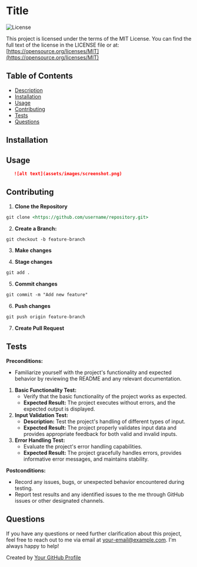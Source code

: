 # Title
![License](https://img.shields.io/badge/License-Apache_License_2.0-lightgreen.svg)

This project is licensed under the terms of the MIT License.
You can find the full text of the license in the LICENSE file or at:
[https://opensource.org/licenses/MIT](https://opensource.org/licenses/MIT)


## Table of Contents
- [Description](#description)
- [Installation](#installation)
- [Usage](#usage)
- [Contributing](#contributing)
- [Tests](#tests)
- [Questions](#questions)

## Installation


## Usage
 ```md
    ![alt text](assets/images/screenshot.png)
```

## Contributing
1. **Clone the Repository**
```md 
git clone <https://github.com/username/repository.git>
```
2. **Create a Branch:**
```md 
git checkout -b feature-branch
```
3. **Make changes**

4. **Stage changes**
```md 
git add .
```
5. **Commit changes**
```md 
git commit -m "Add new feature"
```
6. **Push changes**
```md
git push origin feature-branch
```
7. **Create Pull Request**

## Tests
**Preconditions:**
- Familiarize yourself with the project's functionality and expected behavior by reviewing the README and any relevant documentation.
1. **Basic Functionality Test:**
    - Verify that the basic functionality of the project works as expected.
    - **Expected Result:** The project executes without errors, and the expected output is displayed.
2. **Input Validation Test:**
    - **Description:** Test the project's handling of different types of input.
    - **Expected Result:** The project properly validates input data and provides appropriate feedback for both valid and invalid inputs.
3. **Error Handling Test:**
    - Evaluate the project's error handling capabilities.
    - **Expected Result:** The project gracefully handles errors, provides informative error messages, and maintains stability.

**Postconditions:**
- Record any issues, bugs, or unexpected behavior encountered during testing.
- Report test results and any identified issues to the me through GitHub issues or other designated channels.

## Questions
If you have any questions or need further clarification about this project, feel free to reach out to me via email at [your-email@example.com](mailto:your-email@example.com). I'm always happy to help!

Created by [Your GitHub Profile](https://github.com/your-username)
